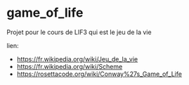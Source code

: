 # game_of_life
Projet pour le cours de LIF3 qui est le jeu de la vie

lien:
- https://fr.wikipedia.org/wiki/Jeu_de_la_vie
- https://fr.wikipedia.org/wiki/Scheme
- https://rosettacode.org/wiki/Conway%27s_Game_of_Life
